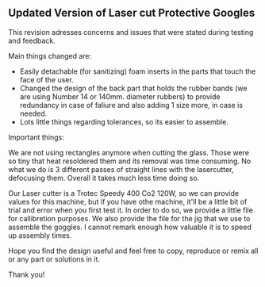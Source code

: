 <h2>Updated Version of Laser cut Protective Googles</h2>

This revision adresses concerns and issues that were stated during testing and feedback.

Main things changed are:

- Easily detachable (for sanitizing) foam inserts in the parts that touch the face of the user.
- Changed the design of the back part that holds the rubber bands (we are using Number 14 or 140mm. diameter rubbers) to provide redundancy in case of faliure and also adding 1 size more, in case is needed.
- Lots little things regarding tolerances, so its easier to assemble.

Important things:

We are not using rectangles anymore when cutting the glass. Those were so tiny that heat resoldered them and its removal was time consuming. No what we do is 3 different passes of straight lines with the lasercutter, defocusing them. Overall it takes much less time doing so.

Our Laser cutter is a Trotec Speedy 400 Co2 120W, so we can provide values for this machine, but if you have othe machine, it'll be a little bit of trial and error when you first test it. In order to do so, we provide a little file for callibretion purposes.
We also provide the file for the jig that we use to assemble the goggles. I cannot remark enough how valuable it is to speed up assembly times.

Hope you find the design useful and feel free to copy, reproduce or remix all or any part or solutions in it.

Thank you!
